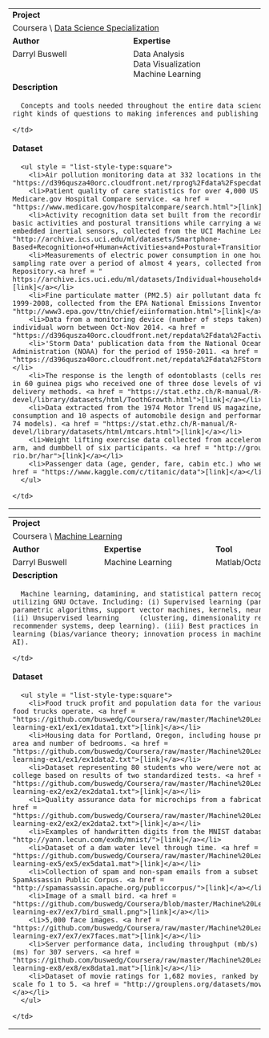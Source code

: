 <table>
  <tr></tr>
  <tr>
    <td colspan = "3"><b>Project</b></td>
  </tr>
  <tr>
    <td colspan = "3">Coursera \ <a href = "tree/master/Data%20Science%20Specialization/">Data Science Specialization</a></td>
  </tr>
  <tr>
    <td><b>Author</b></td>
    <td><b>Expertise</b></td>
    <td><b>Tool</b></td>
  </tr>
  <tr>
    <td style="vertical-align:top">Darryl Buswell</td>
    <td style="vertical-align:top">Data Analysis<br>Data Visualization<br>Machine Learning</td>
    <td style="vertical-align:top">R/R-Studio<br>Shiny</td>
  </tr>
  <tr>
    <td colspan = "3"><b>Description</b></td>
  </tr>
  <tr>
    <td colspan = "3">

      Concepts and tools needed throughout the entire data science pipeline, from asking the right kinds of questions to making inferences and publishing results.

    </td>
  </tr>
  <tr>
    <td colspan = "3"><b>Dataset</b></td>
  </tr>
  <tr>
    <td colspan = "3">
    
      <ul style = "list-style-type:square">  
        <li>Air pollution monitoring data at 332 locations in the US. <a href = "https://d396qusza40orc.cloudfront.net/rprog%2Fdata%2Fspecdata.zip">[Link]</a></li>
        <li>Patient quality of care statistics for over 4,000 US hospitals collected from the Medicare.gov Hospital Compare service. <a href = "https://www.medicare.gov/hospitalcompare/search.html">[link]</a></li>
        <li>Activity recognition data set built from the recordings of 30 subjects performing basic activities and postural transitions while carrying a waist-mounted smartphone with embedded inertial sensors, collected from the UCI Machine Learning Repository. <a href = "http://archive.ics.uci.edu/ml/datasets/Smartphone-Based+Recognition+of+Human+Activities+and+Postural+Transitions">[link]</a></li>
        <li>Measurements of electric power consumption in one household with a one-minute sampling rate over a period of almost 4 years, collected from the UCI Machine Learning Repository.<a href = " https://archive.ics.uci.edu/ml/datasets/Individual+household+electric+power+consumption">[link]</a></li>
        <li>Fine particulate matter (PM2.5) air pollutant data for the US for the period of 1999-2008, collected from the EPA National Emissions Inventory. <a href = "http://www3.epa.gov/ttn/chief/eiinformation.html">[link]</a></li>
        <li>Data from a monitoring device (number of steps taken) worn by an anonymous individual worn between Oct-Nov 2014. <a href = "https://d396qusza40orc.cloudfront.net/repdata%2Fdata%2Factivity.zip">[link]</a></li>
        <li>'Storm Data' publication data from the National Oceanic and Atmospheric Administration (NOAA) for the period of 1950-2011. <a href = "https://d396qusza40orc.cloudfront.net/repdata%2Fdata%2FStormData.csv.bz2">[link]</a></li>
        <li>The response is the length of odontoblasts (cells responsible for tooth growth) in 60 guinea pigs who received one of three dose levels of vitamin C by one of two delivery methods. <a href = "https://stat.ethz.ch/R-manual/R-devel/library/datasets/html/ToothGrowth.html">[link]</a></li>
        <li>Data extracted from the 1974 Motor Trend US magazine, and comprises fuel consumption and 10 aspects of automobile design and performance for 32 automobiles (1973-74 models). <a href = "https://stat.ethz.ch/R-manual/R-devel/library/datasets/html/mtcars.html">[link]</a></li>
        <li>Weight lifting exercise data collected from accelerometers on the belt, forearm, arm, and dumbbell of six participants. <a href = "http://groupware.les.inf.puc-rio.br/har">[link]</a></li>
        <li>Passenger data (age, gender, fare, cabin etc.) who were onboard the Titanic. <a href = "https://www.kaggle.com/c/titanic/data">[link]</a></li>
      </ul>
 
    </td>
  </tr>
</table>


<table>
  <tr></tr>
  <tr>
    <td colspan = "3"><b>Project</b></td>
  </tr>
  <tr>
    <td colspan = "3">Coursera \ <a href = "tree/master/Machine%20Learning/">Machine Learning</a></td>
  </tr>
  <tr>
    <td><b>Author</b></td>
    <td><b>Expertise</b></td>
    <td><b>Tool</b></td>
  </tr>
  <tr>
    <td style="vertical-align:top">Darryl Buswell</td>
    <td style="vertical-align:top">Machine Learning</td>
    <td style="vertical-align:top">Matlab/Octave</td>
  </tr>
  <tr>
    <td colspan = "3"><b>Description</b></td>
  </tr>
  <tr>
    <td colspan = "3">

      Machine learning, datamining, and statistical pattern recognition utilizing GNU Octave. Including: (i) Supervised learning (parametric/non-parametric algorithms, support vector machines, kernels, neural networks). (ii) Unsupervised learning     (clustering, dimensionality reduction, recommender systems, deep learning). (iii) Best practices in machine learning (bias/variance theory; innovation process in machine learning and AI).

    </td>
  </tr>
  <tr>
    <td colspan = "3"><b>Dataset</b></td>
  </tr>
  <tr>
    <td colspan = "3">
    
      <ul style = "list-style-type:square">  
        <li>Food truck profit and population data for the various cities those food trucks operate. <a href = "https://github.com/buswedg/Coursera/raw/master/Machine%20Learning/machine-learning-ex1/ex1/ex1data1.txt">[link]</a></li>
        <li>Housing data for Portland, Oregon, including house price, living area and number of bedrooms. <a href = "https://github.com/buswedg/Coursera/raw/master/Machine%20Learning/machine-learning-ex1/ex1/ex1data2.txt">[link]</a></li>
        <li>Dataset representing 80 students who were/were not admitted into college based on results of two standardized tests. <a href = "https://github.com/buswedg/Coursera/raw/master/Machine%20Learning/machine-learning-ex2/ex2/ex2data1.txt">[link]</a></li>
        <li>Quality assurance data for microchips from a fabrication plant. <a href = "https://github.com/buswedg/Coursera/raw/master/Machine%20Learning/machine-learning-ex2/ex2/ex2data2.txt">[link]</a></li>
        <li>Examples of handwritten digits from the MNIST database. <a href = "http://yann.lecun.com/exdb/mnist/">[link]</a></li>
        <li>Dataset of a dam water level through time. <a href = "https://github.com/buswedg/Coursera/raw/master/Machine%20Learning/machine-learning-ex5/ex5/ex5data1.mat">[link]</a></li>
        <li>Collection of spam and non-spam emails from a subset of the SpamAssassin Public Corpus. <a href = "http://spamassassin.apache.org/publiccorpus/">[link]</a></li>
        <li>Image of a small bird. <a href = "https://github.com/buswedg/Coursera/blob/master/Machine%20Learning/machine-learning-ex7/ex7/bird_small.png">[link]</a></li>
        <li>5,000 face images. <a href = "https://github.com/buswedg/Coursera/raw/master/Machine%20Learning/machine-learning-ex7/ex7/ex7faces.mat">[link]</a></li>
        <li>Server performance data, including throughput (mb/s) and latency (ms) for 307 servers. <a href = "https://github.com/buswedg/Coursera/raw/master/Machine%20Learning/machine-learning-ex8/ex8/ex8data1.mat">[link]</a></li>
        <li>Dataset of movie ratings for 1,682 movies, ranked by 943 users on a scale fo 1 to 5. <a href = "http://grouplens.org/datasets/movielens/">[link]</a></li>
      </ul>
 
    </td>
  </tr>
</table>



